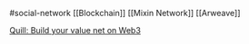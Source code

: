 #social-network 
[[Blockchain]]
[[Mixin Network]]
[[Arweave]]

[Quill: Build your value net on Web3](https://quill.im)
